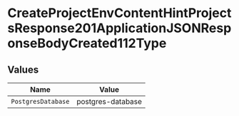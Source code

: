 # CreateProjectEnvContentHintProjectsResponse201ApplicationJSONResponseBodyCreated112Type


## Values

| Name               | Value              |
| ------------------ | ------------------ |
| `PostgresDatabase` | postgres-database  |